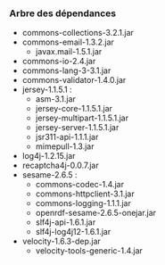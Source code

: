 ### Arbre des dépendances ###

- commons-collections-3.2.1.jar
- commons-email-1.3.2.jar
	- javax.mail-1.5.1.jar
- commons-io-2.4.jar
- commons-lang-3-3.1.jar
- commons-validator-1.4.0.jar
- jersey-1.1.5.1 :
	- asm-3.1.jar
	- jersey-core-1.1.5.1.jar
	- jersey-multipart-1.1.5.1.jar
	- jersey-server-1.1.5.1.jar
	- jsr311-api-1.1.1.jar
	- mimepull-1.3.jar
- log4j-1.2.15.jar
- recaptcha4j-0.0.7.jar
- sesame-2.6.5 :
	- commons-codec-1.4.jar
	- commons-httpclient-3.1.jar
	- commons-logging-1.1.1.jar
	- openrdf-sesame-2.6.5-onejar.jar
	- slf4j-api-1.6.1.jar
	- slf4j-log4j12-1.6.1.jar
- velocity-1.6.3-dep.jar
	- velocity-tools-generic-1.4.jar